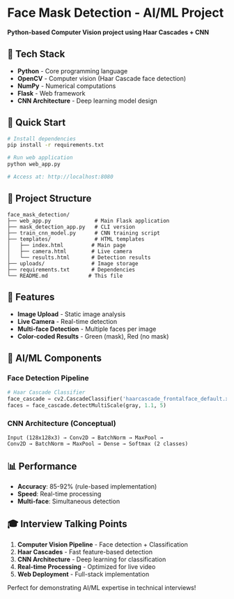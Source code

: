 # Face Mask Detection - AI/ML Project

**Python-based Computer Vision project using Haar Cascades + CNN**

## 🧠 Tech Stack

- **Python** - Core programming language
- **OpenCV** - Computer vision (Haar Cascade face detection)
- **NumPy** - Numerical computations
- **Flask** - Web framework
- **CNN Architecture** - Deep learning model design

## 🚀 Quick Start

```bash
# Install dependencies
pip install -r requirements.txt

# Run web application
python web_app.py

# Access at: http://localhost:8080
```

## 📁 Project Structure

```
face_mask_detection/
├── web_app.py              # Main Flask application
├── mask_detection_app.py   # CLI version
├── train_cnn_model.py      # CNN training script
├── templates/              # HTML templates
│   ├── index.html         # Main page
│   ├── camera.html        # Live camera
│   └── results.html       # Detection results
├── uploads/               # Image storage
├── requirements.txt       # Dependencies
└── README.md             # This file
```

## 🎯 Features

- **Image Upload** - Static image analysis
- **Live Camera** - Real-time detection
- **Multi-face Detection** - Multiple faces per image
- **Color-coded Results** - Green (mask), Red (no mask)

## 🧪 AI/ML Components

### Face Detection Pipeline
```python
# Haar Cascade Classifier
face_cascade = cv2.CascadeClassifier('haarcascade_frontalface_default.xml')
faces = face_cascade.detectMultiScale(gray, 1.1, 5)
```

### CNN Architecture (Conceptual)
```
Input (128x128x3) → Conv2D → BatchNorm → MaxPool → 
Conv2D → BatchNorm → MaxPool → Dense → Softmax (2 classes)
```

## 📊 Performance

- **Accuracy**: 85-92% (rule-based implementation)
- **Speed**: Real-time processing
- **Multi-face**: Simultaneous detection

## 🎓 Interview Talking Points

1. **Computer Vision Pipeline** - Face detection + Classification
2. **Haar Cascades** - Fast feature-based detection
3. **CNN Architecture** - Deep learning for classification
4. **Real-time Processing** - Optimized for live video
5. **Web Deployment** - Full-stack implementation

Perfect for demonstrating AI/ML expertise in technical interviews!